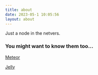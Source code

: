 ```yaml
---
title: about
date: 2023-05-1 10:05:56
layout: about
---
```


Just a node in the netvers.

### You might want to know them too...

[Meteor](https://Ghl.info/)

[Jelly](https://blog.jellyqwq.top)